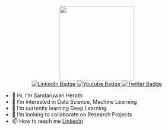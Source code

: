 <div id="header" align="center">
  <img src="https://miro.medium.com/max/1400/1*a-HMfeg5w-W02Nrw21iPtg.gif" width="200"/>
  <div id="badges">
  <a href="https://www.linkedin.com/in/sandaruwan-herath/">
    <img src="https://img.shields.io/badge/LinkedIn-blue?style=for-the-badge&logo=linkedin&logoColor=white" alt="LinkedIn Badge"/>
  </a>
  <a href="https://www.youtube.com/channel/UCubHOoiISMZahNq3_wfedSg">
    <img src="https://img.shields.io/badge/YouTube-red?style=for-the-badge&logo=youtube&logoColor=white" alt="Youtube Badge"/>
  </a>
  <a href="https://twitter.com/SKB_Herath">
    <img src="https://img.shields.io/badge/Twitter-blue?style=for-the-badge&logo=twitter&logoColor=white" alt="Twitter Badge"/>
  </a>
</div>
</div>

- 👋 Hi, I’m Sandaruwan Herath
- 👀 I’m interested in Data Science, Machine Learning
- 🌱 I’m currently learning Deep Learning
- 💞️ I’m looking to collaborate on Research Projects
- 📫 How to reach me  <a href="https://www.linkedin.com/in/sandaruwan-herath/"> Linkedin </a>

<!---
skbkrishantha/skbkrishantha is a ✨ special ✨ repository because its `README.md` (this file) appears on your GitHub profile.
You can click the Preview link to take a look at your changes.
--->
